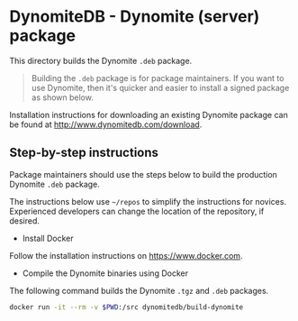 # DynomiteDB - Dynomite (server) package

This directory builds the Dynomite `.deb`  package.

> Building the `.deb` package is for package maintainers. If you want to use Dynomite, then it's quicker and easier to install a signed package as shown below.

Installation instructions for downloading an existing Dynomite package can be found at http://www.dynomitedb.com/download.

## Step-by-step instructions

Package maintainers should use the steps below to build the production Dynomite `.deb` package. 

The instructions below use `~/repos` to simplify the instructions for novices. Experienced developers can change the location of the repository, if desired.

- Install Docker

Follow the installation instructions on https://www.docker.com.

- Compile the Dynomite binaries using Docker

The following command builds the Dynomite `.tgz` and `.deb` packages.

```bash
docker run -it --rm -v $PWD:/src dynomitedb/build-dynomite
```
